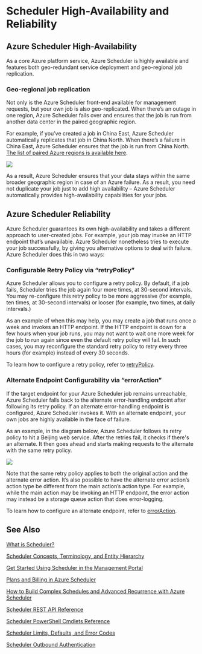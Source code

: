 <properties 
 pageTitle="Scheduler High-Availability and Reliability" 
 description="" 
 services="scheduler" 
 documentationCenter=".NET" 
 authors="krisragh" 
 manager="dwrede" 
 editor=""/>
<tags
	ms.service="scheduler"
	ms.date="08/04/2015"
	wacn.date=""/>
 
 
# Scheduler High-Availability and Reliability

## Azure Scheduler High-Availability

As a core Azure platform service, Azure Scheduler is highly available and features both geo-redundant service deployment and geo-regional job replication.

### Geo-regional job replication

Not only is the Azure Scheduler front-end available for management requests, but your own job is also geo-replicated. When there’s an outage in one region, Azure Scheduler fails over and ensures that the job is run from another data center in the paired geographic region.

For example, if you’ve created a job in China East, Azure Scheduler automatically replicates that job in China North. When there’s a failure in China East, Azure Scheduler ensures that the job is run from China North. [The list of paired Azure regions is available here](https://msdn.microsoft.com/zh-cn/library/azure/dn758204.aspx).

![][1]

As a result, Azure Scheduler ensures that your data stays within the same broader geographic region in case of an Azure failure. As a result, you need not duplicate your job just to add high availability – Azure Scheduler automatically provides high-availability capabilities for your jobs.

## Azure Scheduler Reliability

Azure Scheduler guarantees its own high-availability and takes a different approach to user-created jobs. For example, your job may invoke an HTTP endpoint that’s unavailable. Azure Scheduler nonetheless tries to execute your job successfully, by giving you alternative options to deal with failure. Azure Scheduler does this in two ways:

### Configurable Retry Policy via “retryPolicy”

Azure Scheduler allows you to configure a retry policy. By default, if a job fails, Scheduler tries the job again four more times, at 30-second intervals. You may re-configure this retry policy to be more aggressive (for example, ten times, at 30-second intervals) or looser (for example, two times, at daily intervals.)

As an example of when this may help, you may create a job that runs once a week and invokes an HTTP endpoint. If the HTTP endpoint is down for a few hours when your job runs, you may not want to wait one more week for the job to run again since even the default retry policy will fail. In such cases, you may reconfigure the standard retry policy to retry every three hours (for example) instead of every 30 seconds.

To learn how to configure a retry policy, refer to [retryPolicy](/documentation/articles/scheduler-concepts-terms#retrypolicy).

### Alternate Endpoint Configurability via “errorAction”

If the target endpoint for your Azure Scheduler job remains unreachable, Azure Scheduler falls back to the alternate error-handling endpoint after following its retry policy. If an alternate error-handling endpoint is configured, Azure Scheduler invokes it. With an alternate endpoint, your own jobs are highly available in the face of failure.

As an example, in the diagram below, Azure Scheduler follows its retry policy to hit a Beijing web service. After the retries fail, it checks if there's an alternate. It then goes ahead and starts making requests to the alternate with the same retry policy.

![][2]

Note that the same retry policy applies to both the original action and the alternate error action. It’s also possible to have the alternate error action’s action type be different from the main action’s action type. For example, while the main action may be invoking an HTTP endpoint, the error action may instead be a storage queue action that does error-logging.

To learn how to configure an alternate endpoint, refer to [errorAction](/documentation/articles/scheduler-concepts-terms#action-and-erroraction).

## See Also
 
 [What is Scheduler?](/documentation/articles/scheduler-intro)
 
 [Scheduler Concepts, Terminology, and Entity Hierarchy](/documentation/articles/scheduler-concepts-terms)
 
 [Get Started Using Scheduler in the Management Portal](/documentation/articles/scheduler-get-started-portal)
 
 [Plans and Billing in Azure Scheduler](/documentation/articles/scheduler-plans-billing)
 
 [How to Build Complex Schedules and Advanced Recurrence with Azure Scheduler](/documentation/articles/scheduler-advanced-complexity)
 
 [Scheduler REST API Reference](https://msdn.microsoft.com/zh-cn/library/dn528946)   
 
 [Scheduler PowerShell Cmdlets Reference](/documentation/articles/scheduler-powershell-reference)
 
 [Scheduler Limits, Defaults, and Error Codes](/documentation/articles/scheduler-limits-defaults-errors)
 
 [Scheduler Outbound Authentication](/documentation/articles/scheduler-outbound-authentication)
 
 
[1]: ./media/scheduler-high-availability-reliability/scheduler-high-availability-reliability-image1.png

[2]: ./media/scheduler-high-availability-reliability/scheduler-high-availability-reliability-image2.png

 
